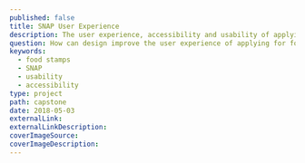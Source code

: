 ```yaml
---
published: false
title: SNAP User Experience
description: The user experience, accessibility and usability of applying for food stamps (SNAP) in Louisiana.
question: How can design improve the user experience of applying for food stamps (SNAP) in Louisiana?
keywords:
  - food stamps
  - SNAP
  - usability
  - accessibility
type: project
path: capstone
date: 2018-05-03
externalLink:
externalLinkDescription:
coverImageSource:
coverImageDescription:
---
```

